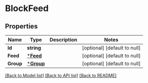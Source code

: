 # BlockFeed

## Properties
Name | Type | Description | Notes
------------ | ------------- | ------------- | -------------
**Id** | **string** |  | [optional] [default to null]
**Feed** | [***Feed**](Feed.md) |  | [optional] [default to null]
**Group** | [***Group**](Group.md) |  | [optional] [default to null]

[[Back to Model list]](../README.md#documentation-for-models) [[Back to API list]](../README.md#documentation-for-api-endpoints) [[Back to README]](../README.md)


